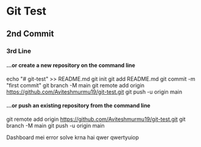 # Git Test

## 2nd Commit

### 3rd Line

#### ...or create a new repository on the command line

echo "# git-test" >> README.md
git init
git add README.md
git commit -m "first commit"
git branch -M main
git remote add origin https://github.com/Aviteshmurmu19/git-test.git
git push -u origin main

#### ...or push an existing repository from the command line

git remote add origin https://github.com/Aviteshmurmu19/git-test.git
git branch -M main
git push -u origin main

Dashboard mei error solve krna hai
qwer
qwertyuiop
